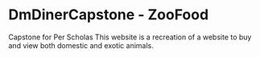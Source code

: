 # DmDinerCapstone - ZooFood
Capstone for Per Scholas
This website is a recreation of a website to buy and view both domestic and exotic animals.
